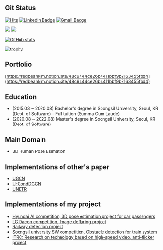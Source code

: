 
## Git Status 

[![Hits](https://hits.seeyoufarm.com/api/count/incr/badge.svg?url=https%3A%2F%2Fgithub.com%2Ftamasino52%2Ftamasino52&count_bg=%239426E7&title_bg=%23272727&icon=&icon_color=%23E7E7E7&title=hits&edge_flat=true)](https://hits.seeyoufarm.com)
[![Linkedin Badge](https://img.shields.io/badge/-LinkedIn-blue?style=flat-square&logo=Linkedin&logoColor=white&link=https://www.linkedin.com/in/seong-yun-byeon-8183a8113/)](https://www.linkedin.com/in/%EB%AF%BC%EC%84%9D-%EA%B9%80-31409722a/)
[![Gmail Badge](https://img.shields.io/badge/Gmail-d14836?style=flat-square&logo=Gmail&logoColor=white&link=mailto:tamasino52@gmail.com)](mailto:tamasino52@gmail.com)

<img src="https://img.shields.io/badge/PyTorch-EE4C2C?style=flat-square&logo=Pytorch&logoColor=white"/></a>
<img src="https://img.shields.io/badge/Tensorflow-FF6F00?style=flat-square&logo=TensorFlow&logoColor=white"/></a>               


[![GitHub stats](https://github-readme-stats.vercel.app/api?username=tamasino52&count_private=true&show_icons=true)](https://github.com/anuraghazra/github-readme-stats)

[![trophy](https://github-profile-trophy.vercel.app/?username=tamasino52&row=1&column=5)](https://github.com/tamasino52)

	
## Portfolio
[https://redbeankim.notion.site/48c9444ce26b4411bbf9b2163455fbd4](https://redbeankim.notion.site/48c9444ce26b4411bbf9b2163455fbd4)

## Education
  - (2015.03 ~  2020.08) Bachelor's degree in Soongsil University, Seoul, KR (Dept. of Software)
            - Full tuition (Summa Cum Laude)
  - (2020.08 ~ 2022.08) Master's degree in Soongsil University, Seoul, KR (Dept. of Software)

	
## Main Domain
  - 3D Human Pose Esimation

## Implementations of other's paper
- [UGCN](https://github.com/tamasino52/UGCN)
- [U-CondDGCN](https://github.com/tamasino52/U-CondDGCN)
- [UNETR](https://github.com/tamasino52/UNETR)

## Implementations of my project
- [Hyundai AI competition, 3D pose estimation project for car passengers](https://github.com/tamasino52/Safety-Pose)
- [LG Dacon competition, Image deflaring project](https://github.com/tamasino52/AntiFlareNet)
- [Railway detection project](https://github.com/tamasino52/Railway_detection)
- [Soongsil university SW competition, Obstacle detection for train system](https://github.com/tamasino52/Railroad_and_Obstacle_detection)
- [ITRC: Research on technology based on high-speed video, anti-flicker project](https://github.com/tamasino52/Anti_Flicker)

